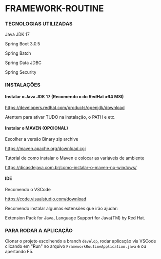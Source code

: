# FRAMEWORK-ROUTINE
### TECNOLOGIAS UTILIZADAS

Java JDK 17

Spring Boot 3.0.5

Spring Batch

Spring Data JDBC

Spring Security

### INSTALAÇÕES

#### Instalar o Java JDK 17 (Recomendo o do RedHat x64 MSI)

https://developers.redhat.com/products/openjdk/download

Atentem para ativar TUDO na instalação, o PATH e etc.

#### Instalar o MAVEN (OPCIONAL)

Escolher a versão Binary zip archive

https://maven.apache.org/download.cgi

Tutorial de como instalar o Maven e colocar as variáveis de ambiente

https://dicasdejava.com.br/como-instalar-o-maven-no-windows/

#### IDE

Recomendo o VSCode

https://code.visualstudio.com/download

Recomendo instalar algumas extensões que irão ajudar:

Extension Pack for Java, Language Support for Java(TM) by Red Hat.

### PARA RODAR A APLICAÇÃO

Clonar o projeto escolhendo a branch `develop`, rodar aplicação via VSCode clicando em "Run" no arquivo `FrameworkRoutineApplication.java` e ou apertando F5.


